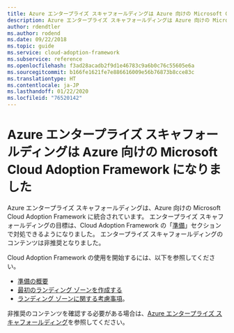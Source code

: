 ```yaml
---
title: Azure エンタープライズ スキャフォールディングは Azure 向けの Microsoft Cloud Adoption Framework になりました
description: Azure エンタープライズ スキャフォールディングは Azure 向けの Microsoft Cloud Adoption Framework になりました。
author: rdendtler
ms.author: rodend
ms.date: 09/22/2018
ms.topic: guide
ms.service: cloud-adoption-framework
ms.subservice: reference
ms.openlocfilehash: f3ad28acadb2f9d1e46783c9a6b0c76c55605e6a
ms.sourcegitcommit: b166fe1621fe7e886616009e56b76873b8cce83c
ms.translationtype: HT
ms.contentlocale: ja-JP
ms.lasthandoff: 01/22/2020
ms.locfileid: "76520142"
---
```

# <a name="azure-enterprise-scaffold-is-now-the-microsoft-cloud-adoption-framework-for-azure"></a>Azure エンタープライズ スキャフォールディングは Azure 向けの Microsoft Cloud Adoption Framework になりました

Azure エンタープライズ スキャフォールディングは、Azure 向けの Microsoft Cloud Adoption Framework に統合されています。 エンタープライズ スキャフォールディングの目標は、Cloud Adoption Framework の「[準備](../ready/index.md)」セクションで対処できるようになりました。 エンタープライズ スキャフォールディングのコンテンツは非推奨となりました。

Cloud Adoption Framework の使用を開始するには、以下を参照してください。

- [準備の概要](../ready/index.md)
- [最初のランディング ゾーンを作成する](../ready/azure-setup-guide/migration-landing-zone.md)
- [ランディング ゾーンに関する考慮事項](../ready/considerations/index.md)。

非推奨のコンテンツを確認する必要がある場合は、[Azure エンタープライズ スキャフォールディング](.\migration-with-enterprise-scaffold.md)を参照してください。
